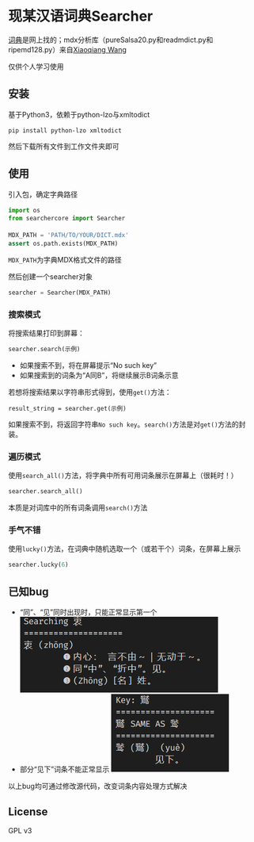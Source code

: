 # 现某汉语词典Searcher

[词典](https://github.com/bamboo512/ModernChineseDict)是网上找的；mdx分析库（pureSalsa20.py和readmdict.py和ripemd128.py）来自[Xiaoqiang Wang](https://bitbucket.org/xwang/mdict-analysis/src/master/)

仅供个人学习使用

## 安装

基于Python3，依赖于python-lzo与xmltodict

```shell
pip install python-lzo xmltodict
```
然后下载所有文件到工作文件夹即可

## 使用

引入包，确定字典路径
```python
import os
from searchercore import Searcher

MDX_PATH = 'PATH/TO/YOUR/DICT.mdx'
assert os.path.exists(MDX_PATH)
```
`MDX_PATH`为字典MDX格式文件的路径

然后创建一个searcher对象
```python
searcher = Searcher(MDX_PATH)
```

### 搜索模式

将搜索结果打印到屏幕：
```python
searcher.search(示例)
```
- 如果搜索不到，将在屏幕提示“No such key”
- 如果搜索到的词条为“A同B”，将继续展示B词条示意

若想将搜索结果以字符串形式得到，使用`get()`方法：
```pythoon
result_string = searcher.get(示例)
```
如果搜索不到，将返回字符串`No such key`。`search()`方法是对`get()`方法的封装。

### 遍历模式

使用`search_all()`方法，将字典中所有可用词条展示在屏幕上（很耗时！）
```python
searcher.search_all()
```
本质是对词库中的所有词条调用`search()`方法

### 手气不错

使用`lucky()`方法，在词典中随机选取一个（或若干个）词条，在屏幕上展示
```python
searcher.lucky(6)
```

## 已知bug
- “同”、“见”同时出现时，只能正常显示第一个
    ![](image.png)
- 部分“见下”词条不能正常显示
    ![](image-1.png)

以上bug均可通过修改源代码，改变词条内容处理方式解决

## License

GPL v3

